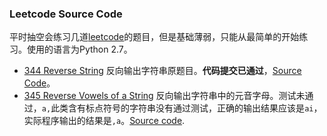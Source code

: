 ### Leetcode Source Code

平时抽空会练习几道[leetcode](https://leetcode.com/)的题目，但是基础薄弱，只能从最简单的开始练习。使用的语言为Python 2.7。

* [344 Reverse String](https://leetcode.com/problems/reverse-string/) 反向输出字符串原题目。**代码提交已通过**，[Source Code](https://github.com/Lynn-Lau/leetcode/blob/master/344_reverseString.py)。
* [345 Reverse Vowels of a String](https://leetcode.com/problems/reverse-vowels-of-a-string/) 反向输出字符串中的元音字母。测试未通过，`a,`此类含有标点符号的字符串没有通过测试，正确的输出结果应该是`ai`，实际程序输出的结果是`,a`。[Source code](https://github.com/Lynn-Lau/leetcode/blob/master/345_Reverse%20Vowels%20of%20a%20String.py).